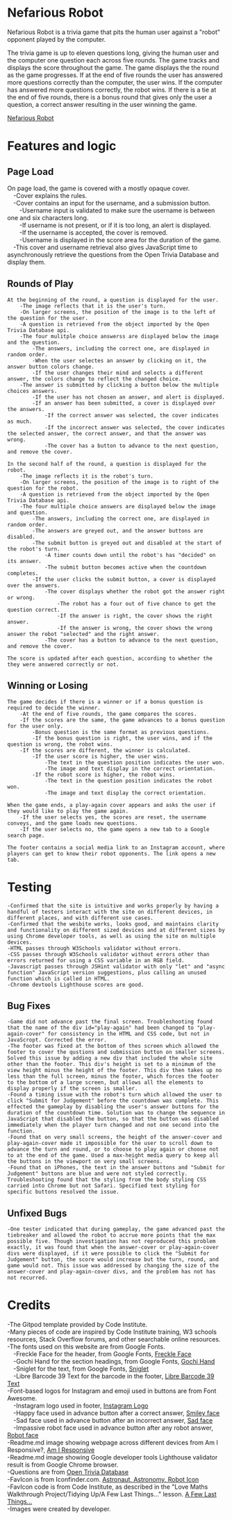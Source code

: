 # Nefarious Robot

Nefarious Robot is a trivia game that pits the human user against a "robot" opponent played by the computer.

The trivia game is up to eleven questions long, giving the human user and the computer one question each across five rounds. The game tracks and displays the score throughout the game. The game displays the the round as the game progresses. If at the end of five rounds the user has answered more questions correctly than the computer, the user wins. If the computer has answered more questions correctly, the robot wins. If there is a tie at the end of five rounds, there is a bonus round that gives only the user a question, a correct answer resulting in the user winning the game.

[Nefarious Robot](https://wsmorrison.github.io/Robot_Quiz/)

# Features and logic 

## Page Load
On page load, the game is covered with a mostly opaque cover.<br>
&emsp;-Cover explains the rules.<br>
&emsp;-Cover contains an input for the username, and a submission button.<br>
&emsp;&emsp;-Username input is validated to make sure the username is between one and six characters long.<br>
&emsp;&emsp;-If username is not present, or if it is too long, an alert is displayed.<br>
&emsp;&emsp;-If the username is accepted, the cover is removed.<br>
&emsp;&emsp;-Username is displayed in the score area for the duration of the game.<br>
&emsp;-This cover and username retrieval also gives JavaScript time to asynchronously retrieve the questions from the Open Trivia Database and display them.<br>
    
## Rounds of Play
    At the beginning of the round, a question is displayed for the user.
        -The image reflects that it is the user's turn.
        -On larger screens, the position of the image is to the left of the question for the user.
        -A question is retrieved from the object imported by the Open Trivia Database api.
        -The four mulitple choice answerss are displayed below the image and the question.
            -The answers, including the correct one, are displayed in random order.
            -When the user selectes an answer by clicking on it, the answer button colors change.
            -If the user changes their mind and selects a different answer, the colors change to reflect the changed choice.
        -The answer is submitted by clicking a button below the multiple choices answers.
            -If the user has not chosen an answer, and alert is displayed.
            -If an answer has been submitted, a cover is displayed over the answers.
                -If the correct answer was selected, the cover indicates as much.
                -If the incorrect answer was selected, the cover indicates the selected answer, the correct answer, and that the answer was wrong.
                -The cover has a button to advance to the next question, and remove the cover.
                
    In the second half of the round, a question is displayed for the robot.
        -The image reflects it is the robot's turn.
        -On larger screens, the position of the image is to right of the question for the robot.
        -A question is retrieved from the object imported by the Open Trivia Database api.
        -The four multiple choice answers are displayed below the image and question.
            -The answers, including the correct one, are displayed in random order.
            -The answers are greyed out, and the answer buttons are disabled.
            -The submit button is greyed out and disabled at the start of the robot's turn.
                -A timer counts down until the robot's has "decided" on its answer.
                -The submit button becomes active when the countdown completes.
            -If the user clicks the submit button, a cover is displayed over the answers.
                -The cover displays whether the robot got the answer right or wrong.
                    -The robot has a four out of five chance to get the question correct.
                    -If the answer is right, the cover shows the right answer.
                    -If the answer is wrong, the cover shows the wrong answer the robot "selected" and the right answer.
                -The cover has a button to advance to the next question, and remove the cover.
    
    The score is updated after each question, according to whether the they were answered correctly or not.

## Winning or Losing    
    The game decides if there is a winner or if a bonus question is required to decide the winner.
        -At the end of five rounds, the game compares the scores.
        -If the scores are the same, the game advances to a bonus question for the user only.
            -Bonus question is the same format as previous questions.
            -If the bonus question is right, the user wins, and if the question is wrong, the robot wins.
        -If the scores are different, the winner is calculated.
            -If the user score is higher, the user wins. 
                -The text in the question position indicates the user won.
                -The image and text display in the correct orientation.
            -If the robot score is higher, the robot wins.
                -The text in the question position indicates the robot won.
                -The image and text display the correct orientation.
    
    When the game ends, a play-again cover appears and asks the user if they would like to play the game again.
        -If the user selects yes, the scores are reset, the username conveys, and the game loads new questions.
        -If the user selects no, the game opens a new tab to a Google search page.

    The footer contains a social media link to an Instagram account, where players can get to know their robot opponents. The link opens a new tab.

# Testing

    -Confirmed that the site is intuitive and works properly by having a handful of testers interact with the site on different devices, in different places, and with different use cases.
    -Confirmed that the wesbite works, looks good, and maintains clarity and functionality on different sized devices and at different sizes by using Chrome developer tools, as well as using the site on multiple devices.
    -HTML passes through W3Schools validator without errors.
    -CSS passes through W3Schools validator without errors other than errors returned for using a CSS variable in an RGB field.
    -Javascript passes through JSHint validator with only "let" and "async function" JavaScript version suggestions, plus calling an unused function which is called in HTML.
    -Chrome devtools Lighthouse scores are good.

## Bug Fixes
    -Game did not advance past the final screen. Troubleshooting found that the name of the div id="play-again" had been changed to "play-again-cover" for consistency in the HTML and CSS code, but not in JavaScropt. Corrected the error.
    -The footer was fixed at the bottom of thes screen which allowed the footer to cover the qustions and submission button on smaller screens. Solved this issue by adding a new div that included the whole site other than the footer. This div's height is set to a minimum of the view height minus the height of the footer. This div then takes up no less than the full screen, minus the footer, which forces the footer to the bottom of a large screen, but allows all the elements to display properly if the screen is smaller.
    -Found a timing issue with the robot's turn which allowed the user to click "Submit for Judgement" before the countdown was complete. This effected the gameplay by disabling the user's answer buttons for the duration of the countdown time. Solution was to change the sequence in JavaScript that disabled the button, so that the button was disabled immediately when the player turn changed and not one second into the function.
    -Found that on very small screens, the height of the answer-cover and play-again-cover made it impossible for the user to scroll down to advance the turn and round, or to choose to play again or choose not to at the end of the game. Used a max-height media query to keep all the buttons in the viewport on very small screens.
    -Found that on iPhones, the text in the answer buttons and "Submit for Judgement" buttons are blue and were not styled correctly. Troubleshooting found that the styling from the body styling CSS carried into Chrome but not Safari. Specified text styling for specific buttons resolved the issue.

## Unfixed Bugs
    -One tester indicated that during gameplay, the game advanced past the tiebreaker and allowed the robot to accrue more points that the max possible five. Though investigation has not reproduced this problem exactly, it was found that when the answer-cover or play-again-cover divs were displayed, if it were possible to click the "Submit for Judgement" button, the score would increase but the turn, round, and game would not. This issue was addressed by changing the size of the answer-cover and play-again-cover divs, and the problem has not has not recurred.

# Credits

-The Gitpod template provided by Code Institute.<br>
-Many pieces of code are inspired by Code Institute training, W3 schools resources, Stack Overflow forums, and other searchable online resources.<br>
-The fonts used on this website are from Google Fonts.<br>
&emsp;-Freckle Face for the header, from Google Fonts, [Freckle Face](https://fonts.google.com/specimen/Freckle+Face?query=Freckle+Face)<br>
&emsp;-Gochi Hand for the section headings, from Google Fonts, [Gochi Hand](https://fonts.google.com/specimen/Gochi+Hand?query=Gochi+Hand)<br>
&emsp;-Sniglet for the text, from Google Fonts, [Sniglet](https://fonts.google.com/specimen/Sniglet?query=Sniglet)<br>
&emsp;-Libre Barcode 39 Text for the barcode in the footer, [Libre Barcode 39 Text](https://fonts.google.com/specimen/Libre+Barcode+39+Text?query=barcode)<br>
-Font-based logos for Instagram and emoji used in buttons are from Font Awesome.<br>
&emsp;-Instagram logo used in footer, [Instagram Logo](https://fontawesome.com/icons/instagram?f=brands)<br>
&emsp;-Happy face used in advance button after a correct answer, [Smiley face](https://fontawesome.com/icons/face-smile?s=regular&f=classic)<br>
&emsp;-Sad face used in advance button after an incorrect answer, [Sad face](https://fontawesome.com/icons/face-sad-tear?f=classic&s=regular)<br>
&emsp;-Impassive robot face used in advance button after any robot answer, [Robot face](https://fontawesome.com/icons/robot?s=solid&f=classic)<br>
-Readme.md image showing webpage across different devices from Am I Responsive?, [Am I Responsive](https://ui.dev/amiresponsive)<br>
-Readme.md image showing Google developer tools Lighthouse validator result is from Google Chrome browser.<br>
-Questions are from [Open Trivia Database](https://www.opentdb.com)<br>
-FavIcon is from Iconfinder.com. [Astronaut, Astronomy, Robot Icon](https://www.iconfinder.com/icons/2120162/astronaut_astronomy_robot_science_space_icon)<br>
-FavIcon code is from Code Institute, as described in the "Love Maths Walkthrough Project/Tidying Up/A Few Last Things..." lesson. [A Few Last Things...](https://learn<br>codeinstitute.net/courses/course-v1:CodeInstitute+LM101+2021_T1/courseware/2d651bf3f23e48aeb9b9218871912b2e/04d7bdb98119413991e2a31e9a291970/)<br>
-Images were created by developer.<br>